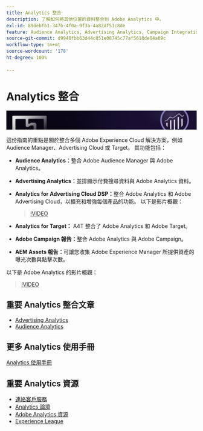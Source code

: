 ```yaml
---
title: Analytics 整合
description: 了解如何將其他位置的資料整合到 Adobe Analytics 中。
exl-id: 89debfb1-347b-4f0a-9f3a-4a82df51c8de
feature: Audience Analytics, Advertising Analytics, Campaign Integration, AEM Assets Reporting, Activity Map
source-git-commit: d9948fbb63d44c851e08745c77af5618de84a89c
workflow-type: tm+mt
source-wordcount: '178'
ht-degree: 100%

---
```


# Analytics 整合

![橫幅](../../assets/doc_banner_integrate.png)

這份指南的重點是關於整合多個 Adobe Experience Cloud 解決方案，例如 Audience Manager、Advertising Cloud 或 Target。 其功能包括：

* **Audience Analytics：**&#x200B;整合 Adobe Audience Manager 與 Adobe Analytics。
* **Advertising Analytics：**&#x200B;並排顯示付費搜尋資料與 Adobe Analytics 資料。
* **Analytics for Advertising Cloud DSP：**&#x200B;整合 Adobe Analytics 和 Adobe Advertising Cloud，以擴充和增強每個產品的功能。 以下是影片概觀：

  >[!VIDEO](https://video.tv.adobe.com/v/27237/?quality=12)
* **Analytics for Target：** A4T 整合了 Adobe Analytics 和 Adobe Target。
* **Adobe Campaign 報告：**&#x200B;整合 Adobe Analytics 與 Adobe Campaign。
* **AEM Assets 報告：**&#x200B;可讓您收集 Adobe Experience Manager 所提供資產的曝光次數與點擊次數。

以下是 Adobe Analytics 的影片概觀：

>[!VIDEO](https://video.tv.adobe.com/v/27429/?quality=12)

## 重要 Analytics 整合文章

* [Advertising Analytics](c-advertising-analytics/overview.md)
* [Audience Analytics](c-audience-analytics/mc-audiences-aam.md)

## 更多 Analytics 使用手冊

[Analytics 使用手冊](https://experienceleague.adobe.com/docs/analytics.html)

## 重要 Analytics 資源

* [連絡客戶服務](https://experienceleague.adobe.com/?support-solution=Analytics#support)
* [Analytics 論壇](https://forums.adobe.com/community/experience-cloud/analytics-cloud/analytics)
* [Adobe Analytics 資源](https://forums.adobe.com/message/10660755)
* [Experience League](https://landing.adobe.com/experience-league/)
